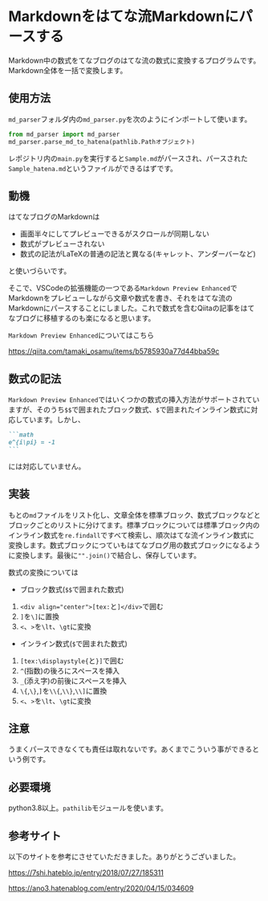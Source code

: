 # Markdownをはてな流Markdownにパースする
Markdown中の数式をてなブログのはてな流の数式に変換するプログラムです。Markdown全体を一括で変換します。

## 使用方法

`md_parser`フォルダ内の`md_parser.py`を次のようにインポートして使います。

```python
from md_parser import md_parser
md_parser.parse_md_to_hatena(pathlib.Pathオブジェクト)
```

レポジトリ内の`main.py`を実行すると`Sample.md`がパースされ、パースされた`Sample_hatena.md`というファイルができるはずです。


## 動機
はてなブログのMarkdownは

- 画面半々にしてプレビューできるがスクロールが同期しない
- 数式がプレビューされない
- 数式の記法がLaTeXの普通の記法と異なる(キャレット、アンダーバーなど)

と使いづらいです。

そこで、VSCodeの拡張機能の一つである`Markdown Preview Enhanced`でMarkdownをプレビューしながら文章や数式を書き、それをはてな流のMarkdownにパースすることにしました。これで数式を含むQiitaの記事をはてなブログに移植するのも楽になると思います。

`Markdown Preview Enhanced`についてはこちら

https://qiita.com/tamaki_osamu/items/b5785930a77d44bba59c


## 数式の記法

`Markdown Preview Enhanced`ではいくつかの数式の挿入方法がサポートされていますが、そのうち`$$`で囲まれたブロック数式、`$`で囲まれたインライン数式に対応しています。しかし、

````MarkDown
```math
e^{i\pi} = -1
```
````

には対応していません。


## 実装

もとの`md`ファイルをリスト化し、文章全体を標準ブロック、数式ブロックなどとブロックごとのリストに分けてます。標準ブロックについては標準ブロック内のインライン数式を`re.findall`ですべて検索し、順次はてな流インライン数式に変換します。数式ブロックにつていもはてなブログ用の数式ブロックになるように変換します。最後に`"".join()`で結合し、保存しています。

数式の変換については

- ブロック数式(`$$`で囲まれた数式)

1. `<div align="center">[tex:`と`]</div>`で囲む
2. `]`を`\]`に置換
3. `<`、`>`を`\lt`、`\gt`に変換

- インライン数式(`$`で囲まれた数式)

1. `[tex:\displaystyle{`と`}]`で囲む
2. `^`(指数)の後ろにスペースを挿入
3. `_`(添え字)の前後にスペースを挿入
4. `\{`,`\}`,`]`を`\\{`,`\\}`,`\\]`に置換
5. `<`、`>`を`\lt`、`\gt`に変換

## 注意
うまくパースできなくても責任は取れないです。あくまでこういう事ができるという例です。

## 必要環境
python3.8以上。`pathilib`モジュールを使います。

## 参考サイト

以下のサイトを参考にさせていただきました。ありがとうございました。

https://7shi.hateblo.jp/entry/2018/07/27/185311

https://ano3.hatenablog.com/entry/2020/04/15/034609